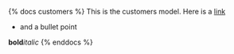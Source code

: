 {% docs customers %}
This is the customers model.
Here is a [link](google.com)
* and a bullet point

**bold**_italic_
{% enddocs %}